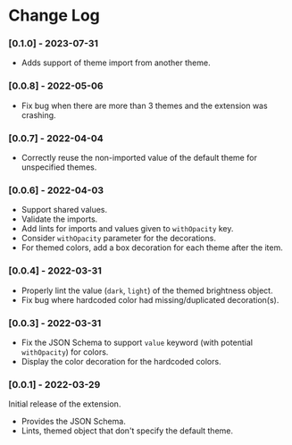 # Change Log

### [0.1.0] - 2023-07-31
- Adds support of theme import from another theme.

### [0.0.8] - 2022-05-06
- Fix bug when there are more than 3 themes and the extension was crashing.

### [0.0.7] - 2022-04-04
- Correctly reuse the non-imported value of the default theme for unspecified themes.

### [0.0.6] - 2022-04-03

- Support shared values.
- Validate the imports.
- Add lints for imports and values given to `withOpacity` key.
- Consider `withOpacity` parameter for the decorations.
- For themed colors, add a box decoration for each theme after the item.

### [0.0.4] - 2022-03-31

- Properly lint the value (`dark`, `light`) of the themed brightness object.
- Fix bug where hardcoded color had missing/duplicated decoration(s).

### [0.0.3] - 2022-03-31

- Fix the JSON Schema to support `value` keyword (with potential `withOpacity`) for colors.
- Display the color decoration for the hardcoded colors.

### [0.0.1] - 2022-03-29

Initial release of the extension.
- Provides the JSON Schema.
- Lints, themed object that don't specify the default theme.
